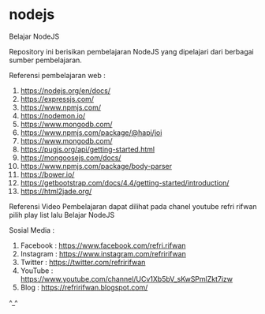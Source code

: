 # nodejs
Belajar NodeJS

Repository ini berisikan pembelajaran NodeJS yang dipelajari dari berbagai sumber pembelajaran.

Referensi pembelajaran web :
1. https://nodejs.org/en/docs/
2. https://expressjs.com/
3. https://www.npmjs.com/
4. https://nodemon.io/
5. https://www.mongodb.com/
6. https://www.npmjs.com/package/@hapi/joi
7. https://www.mongodb.com/
8. https://pugjs.org/api/getting-started.html
9. https://mongoosejs.com/docs/
10. https://www.npmjs.com/package/body-parser
11. https://bower.io/
12. https://getbootstrap.com/docs/4.4/getting-started/introduction/
13. https://html2jade.org/

Referensi Video Pembelajaran dapat dilihat pada chanel youtube refri rifwan pilih play list lalu Belajar NodeJS

Sosial Media :

1. Facebook : https://www.facebook.com/refri.rifwan
2. Instagram : https://www.instagram.com/refririfwan
3. Twitter : https://twitter.com/refririfwan
4. YouTube : https://www.youtube.com/channel/UCv1Xb5bV_sKwSPmlZkt7izw
5. Blog : https://refririfwan.blogspot.com/

^_^